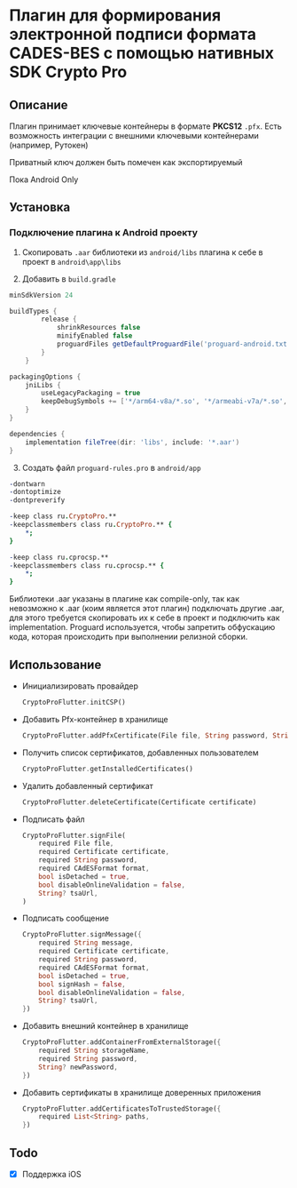 # Плагин для формирования электронной подписи формата CADES-BES с помощью нативных SDK Crypto Pro

## **Описание**

Плагин принимает ключевые контейнеры в формате **PKCS12** `.pfx`. Есть возможность интеграции с внешними ключевыми контейнерами (например, Рутокен)

Приватный ключ должен быть помечен как экспортируемый

Пока Android Only

## **Установка**

### **Подключение плагина к Android проекту**

1. Скопировать `.aar` библиотеки из `android/libs` плагина к себе в проект в `android\app\libs`

2. Добавить в `build.gradle`

```gradle
minSdkVersion 24

buildTypes {
        release {
            shrinkResources false
            minifyEnabled false
            proguardFiles getDefaultProguardFile('proguard-android.txt'), 'proguard-rules.pro'
        }
    }

packagingOptions {
    jniLibs {
        useLegacyPackaging = true
        keepDebugSymbols += ['*/arm64-v8a/*.so', '*/armeabi-v7a/*.so', '*/x86_64/*.so', '*/x86/*.so']
    }
}

dependencies {
    implementation fileTree(dir: 'libs', include: '*.aar')
}
```

3. Создать файл `proguard-rules.pro` в `android/app`

```pro
-dontwarn
-dontoptimize
-dontpreverify

-keep class ru.CryptoPro.**
-keepclassmembers class ru.CryptoPro.** {
    *;
}

-keep class ru.cprocsp.**
-keepclassmembers class ru.cprocsp.** {
    *;
}
```

Библиотеки .aar указаны в плагине как compile-only, так как невозможно к .aar (коим является этот плагин) подключать другие .aar, для этого требуется скопировать их к себе в проект и подключить как implementation. Proguard используется, чтобы запретить обфускацию кода, которая происходить при выполнении релизной сборки.

## **Использование**

- Инициализировать провайдер
  ```dart
  CryptoProFlutter.initCSP()
  ```
- Добавить Pfx-контейнер в хранилище
  ```dart
  CryptoProFlutter.addPfxCertificate(File file, String password, String newPassword)
  ```
- Получить список сертификатов, добавленных пользователем
  ```dart
  CryptoProFlutter.getInstalledCertificates()
  ```
- Удалить добавленный сертификат
  ```dart
  CryptoProFlutter.deleteCertificate(Certificate certificate)
  ```
- Подписать файл
  ```dart
  CryptoProFlutter.signFile(
      required File file,
      required Certificate certificate,
      required String password,
      required CAdESFormat format,
      bool isDetached = true,
      bool disableOnlineValidation = false,
      String? tsaUrl,
  )
  ```
- Подписать сообщение
  ```dart
  CryptoProFlutter.signMessage({
      required String message,
      required Certificate certificate,
      required String password,
      required CAdESFormat format,
      bool isDetached = true,
      bool signHash = false,
      bool disableOnlineValidation = false,
      String? tsaUrl,
  })
  ```
- Добавить внешний контейнер в хранилище
  ```dart
  CryptoProFlutter.addContainerFromExternalStorage({
      required String storageName,
      required String password,
      String? newPassword,
  })
  ```
- Добавить сертификаты в хранилище доверенных приложения
  ```dart
  CryptoProFlutter.addCertificatesToTrustedStorage({
      required List<String> paths,
  })
  ```

## Todo

- [x] Поддержка iOS
